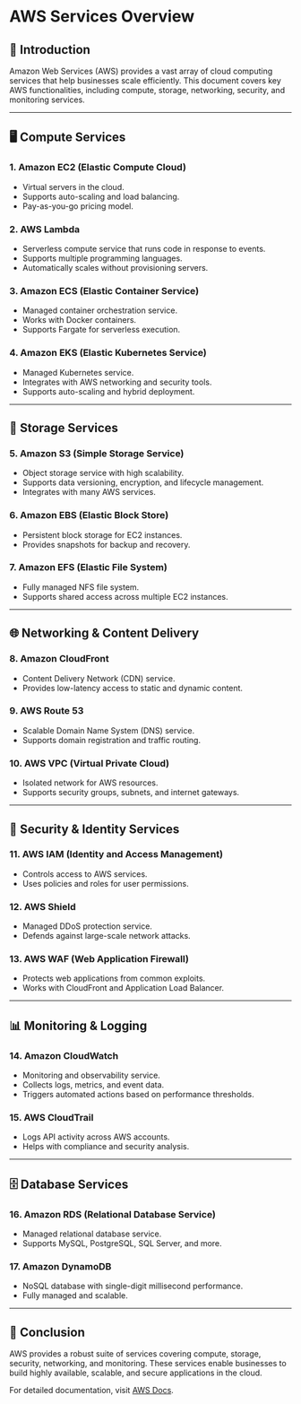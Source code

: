 # AWS Services Overview

## 🚀 Introduction
Amazon Web Services (AWS) provides a vast array of cloud computing services that help businesses scale efficiently. This document covers key AWS functionalities, including compute, storage, networking, security, and monitoring services.

---

## 🖥️ Compute Services

### 1. **Amazon EC2 (Elastic Compute Cloud)**
- Virtual servers in the cloud.
- Supports auto-scaling and load balancing.
- Pay-as-you-go pricing model.

### 2. **AWS Lambda**
- Serverless compute service that runs code in response to events.
- Supports multiple programming languages.
- Automatically scales without provisioning servers.

### 3. **Amazon ECS (Elastic Container Service)**
- Managed container orchestration service.
- Works with Docker containers.
- Supports Fargate for serverless execution.

### 4. **Amazon EKS (Elastic Kubernetes Service)**
- Managed Kubernetes service.
- Integrates with AWS networking and security tools.
- Supports auto-scaling and hybrid deployment.

---

## 💾 Storage Services

### 5. **Amazon S3 (Simple Storage Service)**
- Object storage service with high scalability.
- Supports data versioning, encryption, and lifecycle management.
- Integrates with many AWS services.

### 6. **Amazon EBS (Elastic Block Store)**
- Persistent block storage for EC2 instances.
- Provides snapshots for backup and recovery.

### 7. **Amazon EFS (Elastic File System)**
- Fully managed NFS file system.
- Supports shared access across multiple EC2 instances.

---

## 🌐 Networking & Content Delivery

### 8. **Amazon CloudFront**
- Content Delivery Network (CDN) service.
- Provides low-latency access to static and dynamic content.

### 9. **AWS Route 53**
- Scalable Domain Name System (DNS) service.
- Supports domain registration and traffic routing.

### 10. **AWS VPC (Virtual Private Cloud)**
- Isolated network for AWS resources.
- Supports security groups, subnets, and internet gateways.

---

## 🔐 Security & Identity Services

### 11. **AWS IAM (Identity and Access Management)**
- Controls access to AWS services.
- Uses policies and roles for user permissions.

### 12. **AWS Shield**
- Managed DDoS protection service.
- Defends against large-scale network attacks.

### 13. **AWS WAF (Web Application Firewall)**
- Protects web applications from common exploits.
- Works with CloudFront and Application Load Balancer.

---

## 📊 Monitoring & Logging

### 14. **Amazon CloudWatch**
- Monitoring and observability service.
- Collects logs, metrics, and event data.
- Triggers automated actions based on performance thresholds.

### 15. **AWS CloudTrail**
- Logs API activity across AWS accounts.
- Helps with compliance and security analysis.

---

## 🗄️ Database Services

### 16. **Amazon RDS (Relational Database Service)**
- Managed relational database service.
- Supports MySQL, PostgreSQL, SQL Server, and more.

### 17. **Amazon DynamoDB**
- NoSQL database with single-digit millisecond performance.
- Fully managed and scalable.

---

## 📌 Conclusion
AWS provides a robust suite of services covering compute, storage, security, networking, and monitoring. These services enable businesses to build highly available, scalable, and secure applications in the cloud.

For detailed documentation, visit [AWS Docs](https://docs.aws.amazon.com/).

